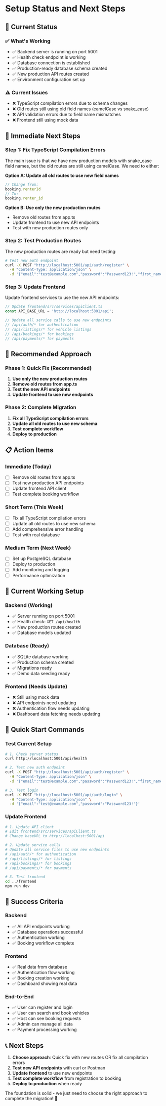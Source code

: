 # Setup Status and Next Steps

## 🎯 **Current Status**

### ✅ **What's Working**
- ✅ Backend server is running on port 5001
- ✅ Health check endpoint is working
- ✅ Database connection is established
- ✅ Production-ready database schema created
- ✅ New production API routes created
- ✅ Environment configuration set up

### ⚠️ **Current Issues**
- ❌ TypeScript compilation errors due to schema changes
- ❌ Old routes still using old field names (camelCase vs snake_case)
- ❌ API validation errors due to field name mismatches
- ❌ Frontend still using mock data

## 🔧 **Immediate Next Steps**

### **Step 1: Fix TypeScript Compilation Errors**

The main issue is that we have new production models with snake_case field names, but the old routes are still using camelCase. We need to either:

**Option A: Update all old routes to use new field names**
```typescript
// Change from:
booking.renterId
// To:
booking.renter_id
```

**Option B: Use only the new production routes**
- Remove old routes from app.ts
- Update frontend to use new API endpoints
- Test with new production routes only

### **Step 2: Test Production Routes**

The new production routes are ready but need testing:

```bash
# Test new auth endpoint
curl -X POST "http://localhost:5001/api/auth/register" \
  -H "Content-Type: application/json" \
  -d '{"email":"test@example.com","password":"Password123!","first_name":"Test","last_name":"User","role":"renter"}'
```

### **Step 3: Update Frontend**

Update frontend services to use the new API endpoints:

```typescript
// Update frontend/src/services/apiClient.ts
const API_BASE_URL = 'http://localhost:5001/api';

// Update all service calls to use new endpoints
// /api/auth/* for authentication
// /api/listings/* for vehicle listings  
// /api/bookings/* for bookings
// /api/payments/* for payments
```

## 🚀 **Recommended Approach**

### **Phase 1: Quick Fix (Recommended)**
1. **Use only the new production routes**
2. **Remove old routes from app.ts**
3. **Test the new API endpoints**
4. **Update frontend to use new endpoints**

### **Phase 2: Complete Migration**
1. **Fix all TypeScript compilation errors**
2. **Update all old routes to use new schema**
3. **Test complete workflow**
4. **Deploy to production**

## 📋 **Action Items**

### **Immediate (Today)**
- [ ] Remove old routes from app.ts
- [ ] Test new production API endpoints
- [ ] Update frontend API client
- [ ] Test complete booking workflow

### **Short Term (This Week)**
- [ ] Fix all TypeScript compilation errors
- [ ] Update all old routes to use new schema
- [ ] Add comprehensive error handling
- [ ] Test with real database

### **Medium Term (Next Week)**
- [ ] Set up PostgreSQL database
- [ ] Deploy to production
- [ ] Add monitoring and logging
- [ ] Performance optimization

## 🎯 **Current Working Setup**

### **Backend (Working)**
- ✅ Server running on port 5001
- ✅ Health check: `GET /api/health`
- ✅ New production routes created
- ✅ Database models updated

### **Database (Ready)**
- ✅ SQLite database working
- ✅ Production schema created
- ✅ Migrations ready
- ✅ Demo data seeding ready

### **Frontend (Needs Update)**
- ❌ Still using mock data
- ❌ API endpoints need updating
- ❌ Authentication flow needs updating
- ❌ Dashboard data fetching needs updating

## 🔧 **Quick Start Commands**

### **Test Current Setup**
```bash
# 1. Check server status
curl http://localhost:5001/api/health

# 2. Test new auth endpoint
curl -X POST "http://localhost:5001/api/auth/register" \
  -H "Content-Type: application/json" \
  -d '{"email":"test@example.com","password":"Password123!","first_name":"Test","last_name":"User","role":"renter"}'

# 3. Test login
curl -X POST "http://localhost:5001/api/auth/login" \
  -H "Content-Type: application/json" \
  -d '{"email":"test@example.com","password":"Password123!"}'
```

### **Update Frontend**
```bash
# 1. Update API client
# Edit frontend/src/services/apiClient.ts
# Change baseURL to http://localhost:5001/api

# 2. Update service calls
# Update all service files to use new endpoints
# /api/auth/* for authentication
# /api/listings/* for listings
# /api/bookings/* for bookings
# /api/payments/* for payments

# 3. Test frontend
cd ../frontend
npm run dev
```

## 🎉 **Success Criteria**

### **Backend**
- ✅ All API endpoints working
- ✅ Database operations successful
- ✅ Authentication working
- ✅ Booking workflow complete

### **Frontend**
- ✅ Real data from database
- ✅ Authentication flow working
- ✅ Booking creation working
- ✅ Dashboard showing real data

### **End-to-End**
- ✅ User can register and login
- ✅ User can search and book vehicles
- ✅ Host can see booking requests
- ✅ Admin can manage all data
- ✅ Payment processing working

## 📞 **Next Steps**

1. **Choose approach**: Quick fix with new routes OR fix all compilation errors
2. **Test new API endpoints** with curl or Postman
3. **Update frontend** to use new endpoints
4. **Test complete workflow** from registration to booking
5. **Deploy to production** when ready

The foundation is solid - we just need to choose the right approach to complete the migration! 🚀
